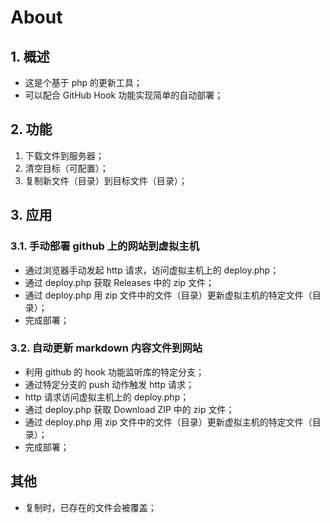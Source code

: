 # About

## 1. 概述

- 这是个基于 php 的更新工具；
- 可以配合 GitHub Hook 功能实现简单的自动部署；

## 2. 功能

1. 下载文件到服务器；
1. 清空目标（可配置）；
1. 复制新文件（目录）到目标文件（目录）；

## 3. 应用

### 3.1. 手动部署 github 上的网站到虚拟主机

- 通过浏览器手动发起 http 请求，访问虚拟主机上的 deploy.php；
- 通过 deploy.php 获取 Releases 中的 zip 文件；
- 通过 deploy.php 用 zip 文件中的文件（目录）更新虚拟主机的特定文件（目录）；
- 完成部署；

### 3.2. 自动更新 markdown 内容文件到网站

- 利用 github 的 hook 功能监听库的特定分支；
- 通过特定分支的 push 动作触发 http 请求；
- http 请求访问虚拟主机上的 deploy.php；
- 通过 deploy.php 获取 Download ZIP 中的 zip 文件；
- 通过 deploy.php 用 zip 文件中的文件（目录）更新虚拟主机的特定文件（目录）；
- 完成部署；

## 其他

- 复制时，已存在的文件会被覆盖；